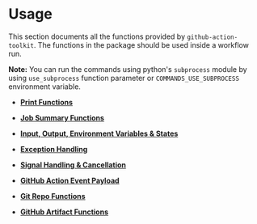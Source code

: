 Usage
=================

This section documents all the functions provided by `github-action-toolkit`. The functions in the package should be used inside a workflow run.

**Note:** You can run the commands using python's `subprocess` module by using `use_subprocess` function parameter or `COMMANDS_USE_SUBPROCESS` environment variable.


* **[Print Functions](/usage/print_messages)**

* **[Job Summary Functions](/usage/job_summary)**

* **[Input, Output, Environment Variables & States](/usage/input_output)**

* **[Exception Handling](/usage/exceptions)**

* **[Signal Handling & Cancellation](/usage/signal_handling)**

* **[GitHub Action Event Payload](/usage/event_payload)**

* **[Git Repo Functions](/usage/git_manager)**

* **[GitHub Artifact Functions](/usage/github_artifacts)**
